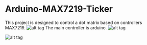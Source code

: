 # Arduino-MAX7219-Ticker
This project is designed to control a dot matrix based on controllers MAX7219.
![alt tag](https://github.com/Thermazote/Arduino-MAX7219-Ticker/raw/develop/Pics/MAX7219_8x32LED.jpg)
The main controller is arduino.
![alt tag](https://github.com/Thermazote/Arduino-MAX7219-Ticker/raw/develop/Pics/Arduino_NANO.jpg)

![alt tag](https://github.com/Thermazote/Arduino-MAX7219-Ticker/raw/develop/Pics/App_LOGO.png)